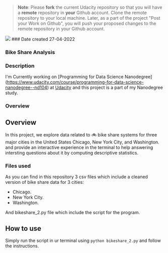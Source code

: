 >**Note**: Please **fork** the current Udacity repository so that you will have a **remote** repository in **your** Github account. Clone the remote repository to your local machine. Later, as a part of the project "Post your Work on Github", you will push your proposed changes to the remote repository in your Github account.

<img src="\divvy.jpg">
### Date created
27-04-2022

### Bike Share Analysis

### Description
I'm Currently working on [Programming for Data Science Nanodegree]
(https://www.udacity.com/course/programming-for-data-science-nanodegree--nd104) at [Udacity](https://www.udacity.com) and this project is a part of my Nanodegree study.

### Overview
## Overview
In this project, we explore data related to :bike: bike share systems for three major cities in the United States Chicago, New York City, and Washington.
and provide an interactive experience in the terminal to help answering intersting questions about it by computing descriptive statistics.


### Files used
As you can find in this repository 3 csv files which include a cleaned version of bike share data for 3 cities:
* Chicago.
* New York City.
* Washington.

And bikeshare_2.py file which include the script for the program.

## How to use
Simply run the script in ur terminal using `python bikeshare_2.py` and follow the instructions.